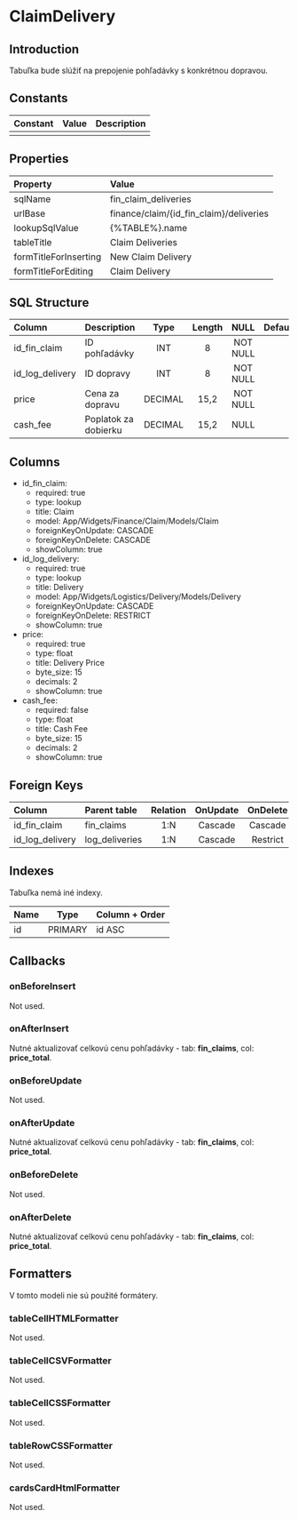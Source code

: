 # ClaimDelivery

## Introduction

Tabuľka bude slúžiť na prepojenie pohľadávky s konkrétnou dopravou.

## Constants

| Constant | Value | Description |
| -------- | ----- | ----------- |
|          |       |             |

## Properties

| Property              | Value                                   |
| :-------------------- | :-------------------------------------- |
| sqlName               | fin_claim_deliveries                    |
| urlBase               | finance/claim/{id_fin_claim}/deliveries |
| lookupSqlValue        | {%TABLE%}.name                          |
| tableTitle            | Claim Deliveries                        |
| formTitleForInserting | New Claim Delivery                      |
| formTitleForEditing   | Claim Delivery                          |

## SQL Structure

| Column          | Description          | Type    | Length | NULL     | Default |
| :-------------- | :------------------- | :-----: | :----: | :------: | ------- |
| id_fin_claim    | ID pohľadávky        | INT     | 8      | NOT NULL |         |
| id_log_delivery | ID dopravy           | INT     | 8      | NOT NULL |         |
| price           | Cena za dopravu      | DECIMAL | 15,2   | NOT NULL |         |
| cash_fee        | Poplatok za dobierku | DECIMAL | 15,2   | NULL     |         |

## Columns

* id_fin_claim:
    * required: true
    * type: lookup
    * title: Claim
    * model: App/Widgets/Finance/Claim/Models/Claim
    * foreignKeyOnUpdate: CASCADE
    * foreignKeyOnDelete: CASCADE
    * showColumn: true
* id_log_delivery:
    * required: true
    * type: lookup
    * title: Delivery
    * model: App/Widgets/Logistics/Delivery/Models/Delivery
    * foreignKeyOnUpdate: CASCADE
    * foreignKeyOnDelete: RESTRICT
    * showColumn: true
* price:
    * required: true
    * type: float
    * title: Delivery Price
    * byte_size: 15
    * decimals: 2
    * showColumn: true
* cash_fee:
    * required: false
    * type: float
    * title: Cash Fee
    * byte_size: 15
    * decimals: 2
    * showColumn: true

## Foreign Keys

| Column          | Parent table   | Relation | OnUpdate | OnDelete |
| :-------------- | :------------- | :------: | :------: | :------: |
| id_fin_claim    | fin_claims     | 1:N      | Cascade  | Cascade  |
| id_log_delivery | log_deliveries | 1:N      | Cascade  | Restrict |

## Indexes

Tabuľka nemá iné indexy.

| Name | Type    | Column + Order |
| ---- | ------- | -------------- |
| id   | PRIMARY | id ASC         |

## Callbacks

### onBeforeInsert

Not used.

### onAfterInsert

Nutné aktualizovať celkovú cenu pohľadávky - tab: **fin_claims**, col: **price_total**.

### onBeforeUpdate

Not used.

### onAfterUpdate

Nutné aktualizovať celkovú cenu pohľadávky - tab: **fin_claims**, col: **price_total**.

### onBeforeDelete

Not used.

### onAfterDelete

Nutné aktualizovať celkovú cenu pohľadávky - tab: **fin_claims**, col: **price_total**.

## Formatters

V tomto modeli nie sú použité formátery.

### tableCellHTMLFormatter

Not used.

### tableCellCSVFormatter

Not used.

### tableCellCSSFormatter

Not used.

### tableRowCSSFormatter

Not used.

### cardsCardHtmlFormatter

Not used.
